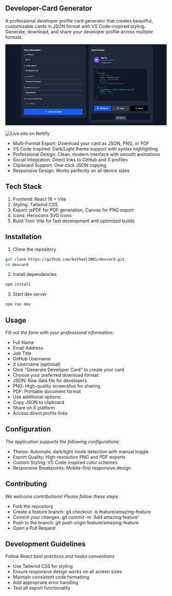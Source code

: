 ## Developer-Card Generator
A professional developer profile card generator that creates beautiful, customizable cards in JSON format with VS Code-inspired styling. Generate, download, and share your developer profile across multiple formats.

<div align="center">
  <img src="./public/image.png" alt="your card" width="600"/>
</div>

![Live site on Netlify](https://developertechcard.netlify.app/)

- Multi-Format Export: Download your card as JSON, PNG, or PDF
- VS Code Inspired: Dark/Light theme support with syntax highlighting
- Professional Design: Clean, modern interface with smooth animations
- Social Integration: Direct links to GitHub and X profiles
- Clipboard Support: One-click JSON copying
- Responsive Design: Works perfectly on all device sizes

## Tech Stack
1. Frontend: React 18 + Vite
2. Styling: Tailwind CSS
3. Export: jsPDF for PDF generation, Canvas for PNG export
4. Icons: Heroicons SVG icons
5. Build Tool: Vite for fast development and optimized builds

## Installation
1. Clone the repository
```bash
git clone https://github.com/bethwel3001/devcard.git
cd devcard
```
2. Install dependencies
```bash
npm install
```
3. Start dev server
```bash
npm run dev
```
## Usage
*Fill out the form with your professional information:*

- Full Name
- Email Address
- Job Title
- GitHub Username
- X Username (optional)
- Click "Generate Developer Card" to create your card
- Choose your preferred download format:
- JSON: Raw data file for developers
- PNG: High-quality screenshot for sharing
- PDF: Printable document format
- Use additional options:
- Copy JSON to clipboard
- Share on X platform
- Access direct profile links

## Configuration
*The application supports the following configurations:*

- Theme: Automatic dark/light mode detection with manual toggle
- Export Quality: High-resolution PNG and PDF exports
- Custom Styling: VS Code-inspired color schemes
- Responsive Breakpoints: Mobile-first responsive design

## Contributing
*We welcome contributions! Please follow these steps:*

- Fork the repository
- Create a feature branch: git checkout -b feature/amazing-feature
- Commit your changes: git commit -m 'Add amazing feature'
- Push to the branch: git push origin feature/amazing-feature
- Open a Pull Request

## Development Guidelines
*Follow React best practices and hooks conventions*

- Use Tailwind CSS for styling
- Ensure responsive design works on all screen sizes
- Maintain consistent code formatting
- Add appropriate error handling
- Test all export functionality

